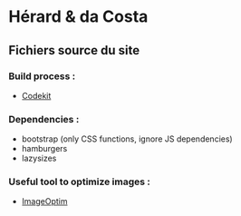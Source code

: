 # Hérard & da Costa
 
## Fichiers source du site



### Build process :

* [Codekit](https://codekitapp.com)

### Dependencies :

* bootstrap (only CSS functions, ignore JS dependencies)* hamburgers* lazysizes

### Useful tool to optimize images :

* [ImageOptim](https://imageoptim.com/fr)